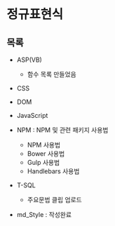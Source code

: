 # 정규표현식


## 목록

  - ASP(VB) 
    + 함수 목록 만들었음

  - CSS
  
  - DOM
  
  - JavaScript
  
  - NPM : NPM 및 관련 패키지 사용법
    + NPM 사용법
    + Bower 사용법
    + Gulp 사용법
    + Handlebars 사용법

  - T-SQL
    + 주요문법 클립 업로드
  
  - md_Style : 작성완료





